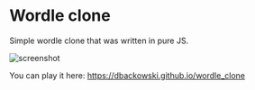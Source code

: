 # Wordle clone

Simple wordle clone that was written in pure JS.

![screenshot](https://i.imgur.com/aPPulVt.gif)

You can play it here: https://dbackowski.github.io/wordle_clone
